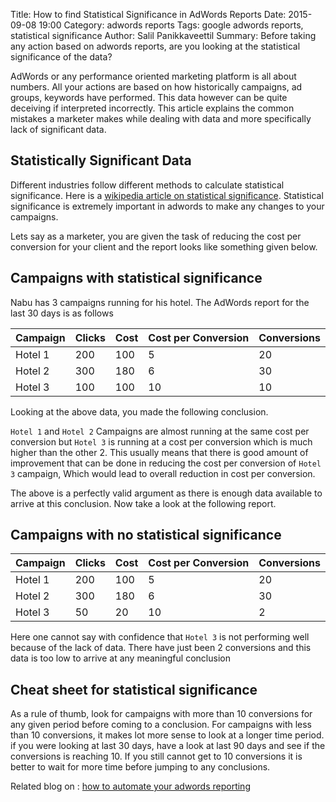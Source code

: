 Title: How to find Statistical Significance in AdWords Reports
Date: 2015-09-08 19:00
Category: adwords reports
Tags: google adwords reports, statistical significance
Author: Salil Panikkaveettil
Summary: Before taking any action based on adwords reports, are you looking at the statistical significance of the data?

AdWords or any performance oriented marketing platform is all about numbers. All your actions are based on how historically 
campaigns, ad groups, keywords have performed. This data however can be quite deceiving if interpreted incorrectly. This 
article explains the common mistakes a marketer makes while dealing with data and more specifically lack of significant data.

Statistically Significant Data
------------------------------

Different industries follow different methods to calculate statistical significance. Here is a 
[wikipedia article on statistical significance](https://en.wikipedia.org/wiki/Statistical_significance "Wiki article on statistical significance").
Statistical significance is extremely important in adwords to make any changes to your campaigns.

Lets say as a marketer, you are given the task of reducing the cost per conversion for your client and the report looks like something given below.

Campaigns with statistical significance
--------------------------------------

Nabu has 3 campaigns running for his hotel. The AdWords report for the last 30 days is as follows

| Campaign | Clicks | Cost | Cost per Conversion | Conversions |
|----------|--------|------|---------------------|-------------|
| Hotel 1  | 200    | 100  | 5                   | 20          |
| Hotel 2  | 300    | 180  | 6                   | 30          |
| Hotel 3  | 100    | 100  | 10                  | 10          |

Looking at the above data, you made the following conclusion.

`Hotel 1` and `Hotel 2` Campaigns are almost running at the same cost per conversion but `Hotel 3` is running at a cost per conversion 
which is much higher than the other 2. This usually means that there is good amount of improvement that can be done in reducing the cost 
per conversion of `Hotel 3` campaign, Which would lead to overall reduction in cost per conversion.

The above is a perfectly valid argument as there is enough data available to arrive at this conclusion. Now take a look at the following report.


Campaigns with no statistical significance
------------------------------------------

| Campaign | Clicks | Cost | Cost per Conversion | Conversions |
|----------|--------|------|---------------------|-------------|
| Hotel 1  | 200    | 100  | 5                   | 20          |
| Hotel 2  | 300    | 180  | 6                   | 30          |
| Hotel 3  | 50     | 20   | 10                  | 2           |

Here one cannot say with confidence that `Hotel 3` is not performing well because of the lack of data. There have just been 2 conversions and this
 data is too low to arrive at any meaningful conclusion

Cheat sheet for statistical significance
----------------------------------------
As a rule of thumb, look for campaigns with more than 10 conversions for any given period before coming to a conclusion. For 
campaigns with less than 10 conversions, it makes lot more sense to look at a longer time period. if you were looking at last 30 days,
have a look at last 90 days and see if the conversions is reaching 10. If you still cannot get to 10 conversions it is better to wait for more time 
before jumping to any conclusions.

Related blog on : [how to automate your adwords reporting]({filename}google_adwords_automated_reports.md "automated adwords reporting")
